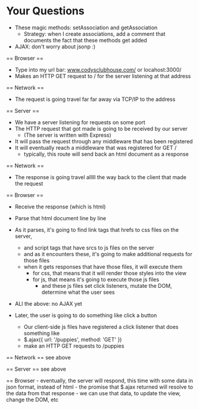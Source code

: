 # Your Questions

* These magic methods: setAssociation and getAssociation
  * Strategy: when I create associations, add a comment that documents the fact that these methods get added
* AJAX: don't worry about jsonp :)



== Browser ==
  - Type into my url bar: www.codysclubhouse.com/ or locahost:3000/
  - Makes an HTTP GET request to / for the server listening at that address

== Network ==
- The request is going travel far far away via TCP/IP to the address

== Server ==
  - We have a server listening for requests on some port
  - The HTTP request that got made is going to be received by our server
    - (The server is written with Express)
  - It will pass the request through any middleware that has been registered
  - It will eventually reach a middleware that was registered for GET /
    - typically, this route will send back an html document as a response

== Network ==
- The response is going travel alllll the way back to the client that made the request

== Browser ==
  - Receive the response (which is html)
  - Parse that html document line by line
  - As it parses, it's going to find link tags that hrefs to css files on the server,
    - and script tags that have srcs to js files on the server
    - and as it encounters these, it's going to make additional requests for those files
    - when it gets responses that have those files, it will execute them
      - for css, that means that it will render those styles into the view
      - for js, that means it's going to execute those js files
        - and these js files set click listeners, mutate the DOM, determine what the user sees

  - ALl the above: no AJAX yet

  - Later, the user is going to do something like click a button
    - Our client-side js files have registered a click listener that does something like
    - $.ajax({ url: '/puppies', method: 'GET' })
    - make an HTTP GET requests to /puppies

== Network ==
see above

== Server ==
see above

== Browser
    - eventually, the server will respond, this time with some data in json format,
    instead of html
    - the promise that $.ajax returned will resolve to the data from that response
    - we can use that data, to update the view, change the DOM, etc





